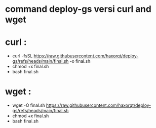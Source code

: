 command deploy-gs 
versi curl and wget
====================
curl :
====================
- curl -fsSL https://raw.githubusercontent.com/haxorqt/deploy-gs/refs/heads/main/final.sh -o final.sh
- chmod +x final.sh
- bash final.sh


wget :
===================
- wget -O final.sh https://raw.githubusercontent.com/haxorqt/deploy-gs/refs/heads/main/final.sh
- chmod +x final.sh
- bash final.sh
